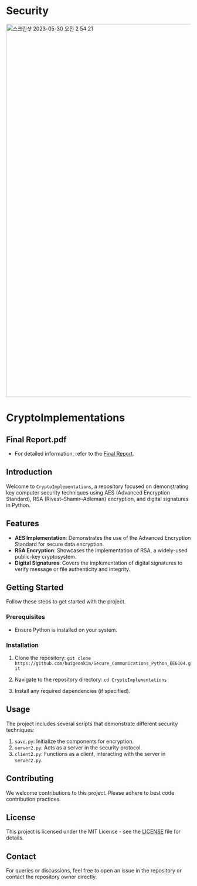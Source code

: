 # Security
<img width="1014" alt="스크린샷 2023-05-30 오전 2 54 21" src="https://github.com/huigeonkim/Security/assets/127160318/d0799e15-becd-4a59-b417-21f34531673f">

# CryptoImplementations

## Final Report.pdf
- For detailed information, refer to the [Final Report](https://drive.google.com/file/d/1f83Y5704DL694mjadM2tzaPAhEgBFNqc/view?usp=sharing).

## Introduction
Welcome to `CryptoImplementations`, a repository focused on demonstrating key computer security techniques using AES (Advanced Encryption Standard), RSA (Rivest–Shamir–Adleman) encryption, and digital signatures in Python.

## Features
- **AES Implementation**: Demonstrates the use of the Advanced Encryption Standard for secure data encryption.
- **RSA Encryption**: Showcases the implementation of RSA, a widely-used public-key cryptosystem.
- **Digital Signatures**: Covers the implementation of digital signatures to verify message or file authenticity and integrity.

## Getting Started
Follow these steps to get started with the project.

### Prerequisites
- Ensure Python is installed on your system.

### Installation
1. Clone the repository:
`git clone https://github.com/huigeonkim/Secure_Communications_Python_EE6104.git`

2. Navigate to the repository directory:
`cd CryptoImplementations`

3. Install any required dependencies (if specified).

## Usage
The project includes several scripts that demonstrate different security techniques:
1. `save.py`: Initialize the components for encryption.
2. `server2.py`: Acts as a server in the security protocol.
3. `client2.py`: Functions as a client, interacting with the server in `server2.py`.

## Contributing
We welcome contributions to this project. Please adhere to best code contribution practices.

## License
This project is licensed under the MIT License - see the [LICENSE](LICENSE.md) file for details.

## Contact
For queries or discussions, feel free to open an issue in the repository or contact the repository owner directly.

